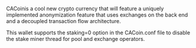 CACoinis a cool new crypto currency that will feature a uniquely implemented anonymization feature that uses exchanges on the back end and a decoupled transaction flow architecture.

This wallet supports the staking=0 option in the CACoin.conf file to disable the stake miner thread for pool and exchange operators.


